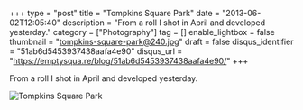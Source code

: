 +++
type = "post"
title = "Tompkins Square Park"
date = "2013-06-02T12:05:40"
description = "From a roll I shot in April and developed yesterday."
category = ["Photography"]
tag = []
enable_lightbox = false
thumbnail = "tompkins-square-park@240.jpg"
draft = false
disqus_identifier = "51ab6d5453937438aafa4e90"
disqus_url = "https://emptysqua.re/blog/51ab6d5453937438aafa4e90/"
+++

<p>From a roll I shot in April and developed yesterday.</p>
<p><img style="display:block; margin-left:auto; margin-right:auto;" src="tompkins-square-park.jpg" alt="Tompkins Square Park" title="Tompkins Square Park" border="0"   /></p>
